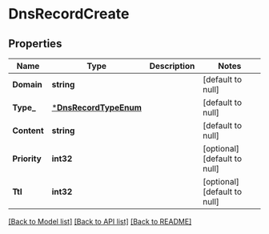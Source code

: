 # DnsRecordCreate

## Properties
Name | Type | Description | Notes
------------ | ------------- | ------------- | -------------
**Domain** | **string** |  | [default to null]
**Type_** | [***DnsRecordTypeEnum**](DNSRecordTypeEnum.md) |  | [default to null]
**Content** | **string** |  | [default to null]
**Priority** | **int32** |  | [optional] [default to null]
**Ttl** | **int32** |  | [optional] [default to null]

[[Back to Model list]](../README.md#documentation-for-models) [[Back to API list]](../README.md#documentation-for-api-endpoints) [[Back to README]](../README.md)

